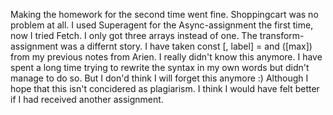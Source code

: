 Making the homework for the second time went fine. 
Shoppingcart was no problem at all. 
I used Superagent for the Async-assignment the first time, now I tried Fetch. I only got three arrays instead of one. 
The transform-assignment was a differnt story. I have taken const [, label] = and ([max]) from my previous notes from Arien. 
I really didn't know this anymore. I have spent a long time trying to rewrite the syntax in my own words but didn't manage to do so. But I don'd think I will forget this anymore :)
Although I hope that this isn't concidered as plagiarism. I think I would have felt better if I had received another assignment. 